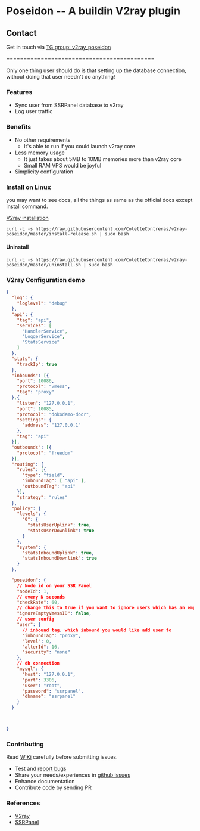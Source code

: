 # Poseidon -- A buildin V2ray plugin

## Contact

Get in touch via [TG group: v2ray_poseidon](https://t.me/v2ray_poseidon)

===========================================

Only one thing user should do is that setting up the database connection, without doing that user needn't do anything!

### Features

- Sync user from SSRPanel database to v2ray
- Log user traffic

### Benefits

- No other requirements
  - It's  able to run if you could launch v2ray core
- Less memory usage
  - It just takes about 5MB to 10MB memories more than v2ray core
  - Small RAM VPS would be joyful
- Simplicity configuration

### Install on Linux

you may want to see docs, all the things as same as the official docs except install command.

[V2ray installation](https://www.v2ray.com/en/welcome/install.html)

```
curl -L -s https://raw.githubusercontent.com/ColetteContreras/v2ray-poseidon/master/install-release.sh | sudo bash
```

#### Uninstall

```
curl -L -s https://raw.githubusercontent.com/ColetteContreras/v2ray-poseidon/master/uninstall.sh | sudo bash
```

### V2ray Configuration demo

```json
{
  "log": {
    "loglevel": "debug"
  },
  "api": {
    "tag": "api",
    "services": [
      "HandlerService",
      "LoggerService",
      "StatsService"
    ]
  },
  "stats": {
    "trackIp": true
  },
  "inbounds": [{
    "port": 10086,
    "protocol": "vmess",
    "tag": "proxy"
  },{
    "listen": "127.0.0.1",
    "port": 10085,
    "protocol": "dokodemo-door",
    "settings": {
      "address": "127.0.0.1"
    },
    "tag": "api"
  }],
  "outbounds": [{
    "protocol": "freedom"
  }],
  "routing": {
    "rules": [{
      "type": "field",
      "inboundTag": [ "api" ],
      "outboundTag": "api"
    }],
    "strategy": "rules"
  },
  "policy": {
    "levels": {
      "0": {
        "statsUserUplink": true,
        "statsUserDownlink": true
      }
    },
    "system": {
      "statsInboundUplink": true,
      "statsInboundDownlink": true
    }
  },

  "poseidon": {
    // Node id on your SSR Panel
    "nodeId": 1,
    // every N seconds
    "checkRate": 60,
    // change this to true if you want to ignore users which has an empty vmess_id
    "ignoreEmptyVmessID": false,
    // user config
    "user": {
      // inbound tag, which inbound you would like add user to
      "inboundTag": "proxy",
      "level": 0,
      "alterId": 16,
      "security": "none"
    },
    // db connection
    "mysql": {
      "host": "127.0.0.1",
      "port": 3306,
      "user": "root",
      "password": "ssrpanel",
      "dbname": "ssrpanel"
    }
  }



}
```

### Contributing

Read [WiKi](https://github.com/ColetteContreras/v2ray-ssrpanel-plugin/wiki) carefully before submitting issues.

- Test and [report bugs](https://github.com/ColetteContreras/v2ray-ssrpanel-plugin/issues)
- Share your needs/experiences in [github issues](https://github.com/ColetteContreras/v2ray-ssrpanel-plugin/issues)
- Enhance documentation
- Contribute code by sending PR

### References

- [V2ray](https://github.com/v2ray/v2ray-core)
- [SSRPanel](https://github.com/ssrpanel/SSRPanel)
